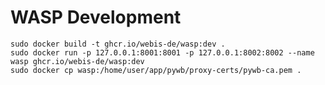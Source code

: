 WASP Development
================

```
sudo docker build -t ghcr.io/webis-de/wasp:dev .
sudo docker run -p 127.0.0.1:8001:8001 -p 127.0.0.1:8002:8002 --name wasp ghcr.io/webis-de/wasp:dev
sudo docker cp wasp:/home/user/app/pywb/proxy-certs/pywb-ca.pem .
```

